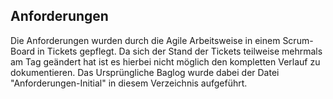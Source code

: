 ## Anforderungen
Die Anforderungen wurden durch die Agile Arbeitsweise in einem Scrum-Board in Tickets gepflegt. Da sich der Stand der Tickets teilweise mehrmals am Tag geändert hat ist es hierbei nicht möglich den kompletten Verlauf zu dokumentieren. Das Ursprüngliche Baglog wurde dabei der Datei "Anforderungen-Initial" in diesem Verzeichnis aufgeführt.
